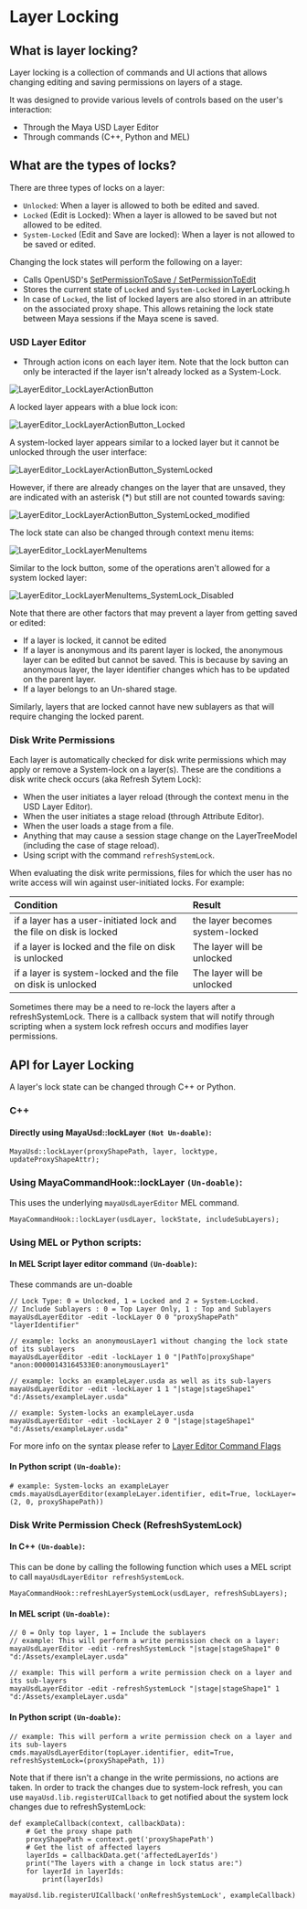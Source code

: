 # Layer Locking

## What is layer locking?

Layer locking is a collection of commands and UI actions that allows changing
editing and saving permissions on layers of a stage.

It was designed to provide various levels of controls based on the user's interaction:
- Through the Maya USD Layer Editor
- Through commands (C++, Python and MEL)

## What are the types of locks?

There are three types of locks on a layer:
- `Unlocked`: When a layer is allowed to both be edited and saved.
- `Locked` (Edit is Locked): When a layer is allowed to be saved but not allowed to be edited.
- `System-Locked` (Edit and Save are locked): When a layer is not allowed to be saved or edited.

Changing the lock states will perform the following on a layer:
- Calls OpenUSD's [SetPermissionToSave / SetPermissionToEdit](https://openusd.org/release/api/class_sdf_layer.html#a32ad22bde9522ec46ef46ce2b88dfd14)
- Stores the current state of `Locked` and `System-Locked` in LayerLocking.h 
- In case of `Locked`, the list of locked layers are also stored in an attribute on the associated proxy shape. This allows retaining the lock state between Maya sessions if the Maya scene is saved.


### USD Layer Editor
- Through action icons on each layer item. Note that the lock button can only be interacted
if the layer isn't already locked as a System-Lock.

![LayerEditor_LockLayerActionButton](images/layerlocking/LayerEditor_LockLayerActionButton.png)

A locked layer appears with a blue lock icon:

![LayerEditor_LockLayerActionButton_Locked](images/layerlocking/LayerEditor_LockLayerActionButton_Locked.png)

A system-locked layer appears similar to a locked layer but it cannot be unlocked through the user interface:

![LayerEditor_LockLayerActionButton_SystemLocked](images/layerlocking/LayerEditor_LockLayerActionButton_SystemLocked.png)

However, if there are already changes on the layer that are unsaved, they are indicated with an asterisk (*)
but still are not counted towards saving:

![LayerEditor_LockLayerActionButton_SystemLocked_modified](images/layerlocking/LayerEditor_LockLayerActionButton_SystemLocked_modified.png)

The lock state can also be changed through context menu items:

![LayerEditor_LockLayerMenuItems](images/layerlocking/LayerEditor_LockLayerMenuItems.png)

Similar to the lock button, some of the operations aren't allowed for a system locked layer:

![LayerEditor_LockLayerMenuItems_SystemLock_Disabled](images/layerlocking/LayerEditor_LockLayerMenuItems_SystemLock_Disabled.png)

Note that there are other factors that may prevent a layer from getting saved or edited:

- If a layer is locked, it cannot be edited
- If a layer is anonymous and its parent layer is locked, the anonymous layer can be edited but cannot be saved.
This is because by saving an anonymous layer, the layer identifier changes which has to be updated on the parent layer. 
- If a layer belongs to an Un-shared stage.

Similarly, layers that are locked cannot have new sublayers as that will require changing the locked parent.

### Disk Write Permissions

Each layer is automatically checked for disk write permissions which may apply or remove a System-lock on a layer(s). These are the conditions a disk write check occurs (aka Refresh Sytem Lock):

- When the user initiates a layer reload (through the context menu in the USD Layer Editor).
- When the user initiates a stage reload (through Attribute Editor).
- When the user loads a stage from a file.
- Anything that may cause a session stage change on the LayerTreeModel (including the case of stage reload).
- Using script with the command `refreshSystemLock`.


When evaluating the disk write permissions, files for which the user has no write access will win against user-initiated locks.
For example:

| Condition | Result  |
|:--------- |:------- |
| if a layer has a user-initiated lock and the file on disk is locked | the layer becomes system-locked |
| if a layer is locked and the file on disk is unlocked | The layer will be unlocked |
| if a layer is system-locked and the file on disk is unlocked | The layer will be unlocked |

Sometimes there may be a need to re-lock the layers after a refreshSystemLock. There is a callback system that will notify through scripting when a system lock refresh occurs and modifies layer permissions.
      
## API for Layer Locking

A layer's lock state can be changed through C++ or Python.

### C++

#### Directly using MayaUsd::lockLayer `(Not Un-doable)`:

    MayaUsd::lockLayer(proxyShapePath, layer, locktype, updateProxyShapeAttr);

### Using MayaCommandHook::lockLayer `(Un-doable)`:
This uses the underlying `mayaUsdLayerEditor` MEL command.

    MayaCommandHook::lockLayer(usdLayer, lockState, includeSubLayers);

### Using MEL or Python scripts:

#### In MEL Script layer editor command `(Un-doable)`:
These commands are un-doable

    // Lock Type: 0 = Unlocked, 1 = Locked and 2 = System-Locked. 
    // Include Sublayers : 0 = Top Layer Only, 1 : Top and Sublayers
    mayaUsdLayerEditor -edit -lockLayer 0 0 "proxyShapePath" "layerIdentifier"
    
    // example: locks an anonymousLayer1 without changing the lock state of its sublayers
    mayaUsdLayerEditor -edit -lockLayer 1 0 "|PathTo|proxyShape" "anon:00000143164533E0:anonymousLayer1"
    
    // example: locks an exampleLayer.usda as well as its sub-layers
    mayaUsdLayerEditor -edit -lockLayer 1 1 "|stage|stageShape1" "d:/Assets/exampleLayer.usda"
    
    // example: System-locks an exampleLayer.usda
    mayaUsdLayerEditor -edit -lockLayer 2 0 "|stage|stageShape1" "d:/Assets/exampleLayer.usda"

For more info on the syntax please refer to [Layer Editor Command Flags](../lib/mayaUsd/commands/Readme.md#layereditorcommand)

#### In Python script `(Un-doable)`:

    # example: System-locks an exampleLayer
    cmds.mayaUsdLayerEditor(exampleLayer.identifier, edit=True, lockLayer=(2, 0, proxyShapePath))
    
### Disk Write Permission Check (RefreshSystemLock)

#### In C++ `(Un-doable)`:
This can be done by calling the following function which uses a MEL script to call `mayaUsdLayerEditor refreshSystemLock`.

    MayaCommandHook::refreshLayerSystemLock(usdLayer, refreshSubLayers);

#### In MEL script `(Un-doable)`:

    // 0 = Only top layer, 1 = Include the sublayers
    // example: This will perform a write permission check on a layer:
    mayaUsdLayerEditor -edit -refreshSystemLock "|stage|stageShape1" 0 "d:/Assets/exampleLayer.usda"
    
    // example: This will perform a write permission check on a layer and its sub-layers
    mayaUsdLayerEditor -edit -refreshSystemLock "|stage|stageShape1" 1 "d:/Assets/exampleLayer.usda"

#### In Python script `(Un-doable)`:
    
    // example: This will perform a write permission check on a layer and its sub-layers
    cmds.mayaUsdLayerEditor(topLayer.identifier, edit=True, refreshSystemLock=(proxyShapePath, 1))
    
Note that if there isn't a change in the write permissions, no actions are taken. In order to track the changes due to system-lock refresh, you can use `mayaUsd.lib.registerUICallback` to get notified about the system lock changes due to refreshSystemLock:

    def exampleCallback(context, callbackData):
        # Get the proxy shape path
        proxyShapePath = context.get('proxyShapePath')
        # Get the list of affected layers
        layerIds = callbackData.get('affectedLayerIds')
        print("The layers with a change in lock status are:")
        for layerId in layerIds:
            print(layerIds)

    mayaUsd.lib.registerUICallback('onRefreshSystemLock', exampleCallback)

